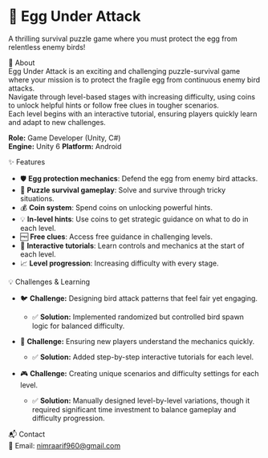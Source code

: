 # 🥚 Egg Under Attack  
A thrilling survival puzzle game where you must protect the egg from relentless enemy birds!  

📖 About  
Egg Under Attack is an exciting and challenging puzzle-survival game where your mission is to protect the fragile egg from continuous enemy bird attacks.  
Navigate through level-based stages with increasing difficulty, using coins to unlock helpful hints or follow free clues in tougher scenarios.  
Each level begins with an interactive tutorial, ensuring players quickly learn and adapt to new challenges.  

**Role:** Game Developer (Unity, C#)  
**Engine:** Unity 6 
**Platform:** Android  

✨ Features  
- 🛡️ **Egg protection mechanics**: Defend the egg from enemy bird attacks.  
- 🎯 **Puzzle survival gameplay**: Solve and survive through tricky situations.  
- 💰 **Coin system**: Spend coins on unlocking powerful hints.  
- 💡 **In-level hints**: Use coins to get strategic guidance on what to do in each level.  
- 🆓 **Free clues**: Access free guidance in challenging levels.  
- 📖 **Interactive tutorials**: Learn controls and mechanics at the start of each level.  
- 📈 **Level progression**: Increasing difficulty with every stage.  

💡 Challenges & Learning  

- 🐦 **Challenge:** Designing bird attack patterns that feel fair yet engaging.  
  - ✅ **Solution:** Implemented randomized but controlled bird spawn logic for balanced difficulty.  

- 🥚 **Challenge:** Ensuring new players understand the mechanics quickly.  
  - ✅ **Solution:** Added step-by-step interactive tutorials for each level.  

- 🎮 **Challenge:** Creating unique scenarios and difficulty settings for each level.  
  - ✅ **Solution:** Manually designed level-by-level variations, though it required significant time investment to balance gameplay and difficulty progression.  

📬 Contact  
📧 Email: nimraarif960@gmail.com  
